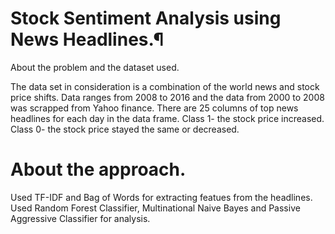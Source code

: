 # Stock Sentiment Analysis using News Headlines.¶

About the problem and the dataset used.

The data set in consideration is a combination of the world news and stock price shifts.
Data ranges from 2008 to 2016 and the data from 2000 to 2008 was scrapped from Yahoo finance.
There are 25 columns of top news headlines for each day in the data frame.
Class 1- the stock price increased.
Class 0- the stock price stayed the same or decreased.

# About the approach.

Used TF-IDF and Bag of Words for extracting featues from the headlines.
Used Random Forest Classifier, Multinational Naive Bayes and Passive Aggressive Classifier for analysis.
